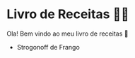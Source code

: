 # Livro de Receitas :man_cook: 

Ola! Bem vindo ao meu livro de receitas :wave: 

- Strogonoff de Frango